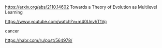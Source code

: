 
https://arxiv.org/abs/2110.14602 Towards a Theory of Evolution as Multilevel Learning

https://www.youtube.com/watch?v=m40UnvhT1Vg

cancer

https://habr.com/ru/post/564978/
